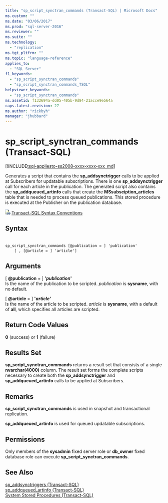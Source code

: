 ```yaml
---
title: "sp_script_synctran_commands (Transact-SQL) | Microsoft Docs"
ms.custom: ""
ms.date: "03/06/2017"
ms.prod: "sql-server-2016"
ms.reviewer: ""
ms.suite: ""
ms.technology: 
  - "replication"
ms.tgt_pltfrm: ""
ms.topic: "language-reference"
applies_to: 
  - "SQL Server"
f1_keywords: 
  - "sp_script_synctran_commands"
  - "sp_script_synctran_commands_TSQL"
helpviewer_keywords: 
  - "sp_script_synctran_commands"
ms.assetid: f132694a-dd05-405b-9d84-21acce9e564a
caps.latest.revision: 27
ms.author: "rickbyh"
manager: "jhubbard"
---
```

# sp_script_synctran_commands (Transact-SQL)
[!INCLUDE[tsql-appliesto-ss2008-xxxx-xxxx-xxx_md](../../database-engine/configure/windows/includes/tsql-appliesto-ss2008-xxxx-xxxx-xxx-md.md)]

  Generates a script that contains the **sp_addsynctrigger** calls to be applied at Subscribers for updatable subscriptions. There is one **sp_addsynctrigger** call for each article in the publication. The generated script also contains the **sp_addqueued_artinfo** calls that create the **MSsubsciption_articles** table that is needed to process queued publications. This stored procedure is executed at the Publisher on the publication database.  
  
 ![Topic link icon](../../database-engine/configure/windows/media/topic-link.gif "Topic link icon") [Transact-SQL Syntax Conventions](../Topic/Transact-SQL%20Syntax%20Conventions%20\(Transact-SQL\).md)  
  
## Syntax  
  
```  
  
sp_script_synctran_commands [@publication = ] 'publication'  
    [ , [@article = ] 'article']  
```  
  
## Arguments  
 [ **@publication** = ] **'***publication***'**  
 Is the name of the publication to be scripted. *publication* is **sysname**, with no default.  
  
 [ **@article** = ] **'***article***'**  
 Is the name of the article to be scripted. *article* is **sysname**, with a default of **all**, which specifies all articles are scripted.  
  
## Return Code Values  
 **0** (success) or **1** (failure)  
  
## Results Set  
 **sp_script_synctran_commands** returns a result set that consists of a single **nvarchar(4000)** column. The result set forms the complete scripts necessary to create both the **sp_addsynctrigger** and **sp_addqueued_artinfo** calls to be applied at Subscribers.  
  
## Remarks  
 **sp_script_synctran_commands** is used in snapshot and transactional replication.  
  
 **sp_addqueued_artinfo** is used for queued updatable subscriptions.  
  
## Permissions  
 Only members of the **sysadmin** fixed server role or **db_owner** fixed database role can execute **sp_script_synctran_commands**.  
  
## See Also  
 [sp_addsynctriggers &#40;Transact-SQL&#41;](../../relational-databases/system-stored-procedures/sp-addsynctriggers-transact-sql.md)   
 [sp_addqueued_artinfo &#40;Transact-SQL&#41;](../../relational-databases/system-stored-procedures/sp-addqueued-artinfo-transact-sql.md)   
 [System Stored Procedures &#40;Transact-SQL&#41;](../../relational-databases/system-stored-procedures/system-stored-procedures-transact-sql.md)  
  
  